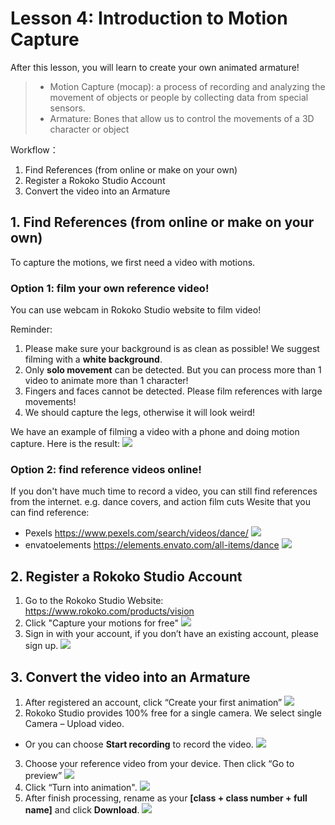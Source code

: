 # Lesson 4: Introduction to Motion Capture
After this lesson, you will learn to create your own animated armature!
> - Motion Capture (mocap): a process of recording and analyzing the movement of objects or people by collecting data from special sensors. 
> - Armature: Bones that allow us to control the movements of a 3D character or object

Workflow：
1.	Find References (from online or make on your own)
2.	Register a Rokoko Studio Account
3.	Convert the video into an Armature

## 1. Find References (from online or make on your own)
To capture the motions, we first need a video with motions.

### Option 1: film your own reference video!

You can use webcam in Rokoko Studio website to film video!

Reminder: 
1.	Please make sure your background is as clean as possible! We suggest filming with a **white background**.
2.	Only **solo movement** can be detected. But you can process more than 1 video to animate more than 1 character!
3.	Fingers and faces cannot be detected. Please film references with large movements!
4. We should capture the legs, otherwise it will look weird!

 We have an example of filming a video with a phone and doing motion capture. Here is the result:
![](\Lesson4\Steve.gif)

### Option 2: find reference videos online!
If you don't have much time to record a video, you can still find references from the internet.
e.g. dance covers, and action film cuts
Wesite that you can find reference: 
- Pexels https://www.pexels.com/search/videos/dance/
![](/Lesson4/lesson4-1.png)
- envatoelements https://elements.envato.com/all-items/dance
![](/Lesson4/lesson4-2.png)

## 2. Register a Rokoko Studio Account
1. Go to the Rokoko Studio Website: https://www.rokoko.com/products/vision
2. Click "Capture your motions for free"
![](/Lesson4/lesson4-3.png)
3. Sign in with your account, if you don’t have an existing account, please sign up.
![](/Lesson4/lesson4-4.png)
## 3. Convert the video into an Armature
1. After registered an account, click “Create your first animation”
![](/Lesson4/lesson4-5.png)
2. Rokoko Studio provides 100% free for a single camera. We select single Camera – Upload video.
- Or you can choose **Start recording** to record the video.
![](/Lesson4/lesson4-6.png)
3. Choose your reference video from your device. Then click “Go to preview”
![](/png/Lesson4/lesson4-7.png)
4. Click “Turn into animation".
![](/Lesson4/lesson4-8.png)
5. After finish processing, rename as your **[class + class number + full name]** and click **Download**. 
![](/Lesson4/lesson4-9.png)